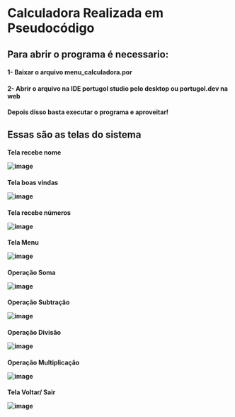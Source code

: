 <h1>Calculadora Realizada em Pseudocódigo

<h2>Para abrir o programa é necessario:
<h4>1- Baixar o arquivo menu_calculadora.por</h4>
<h4>2- Abrir o arquivo na IDE portugol studio pelo desktop ou portugol.dev na web</h4>
<h4>Depois disso basta executar o programa e aproveitar!</h4>
  
<h2>Essas são as telas do sistema

<h4>Tela recebe nome
  
![image](https://github.com/gabrielarebeca/Calculadora_Portugol/assets/110422932/80b33638-0977-4993-b90d-ff1e66a53eee)

<h4>Tela boas vindas

![image](https://github.com/gabrielarebeca/Calculadora_Portugol/assets/110422932/8a3c97cf-6611-4a51-9428-4fdd90e80281)

<h4>Tela recebe números
  
![image](https://github.com/gabrielarebeca/Calculadora_Portugol/assets/110422932/8bca9e4b-b844-4c0e-8072-e6d1f2a7a12a)

<h4>Tela Menu

![image](https://github.com/gabrielarebeca/Calculadora_Portugol/assets/110422932/0b57d883-ceee-4608-a51e-044583d72f98)

<h4> Operação Soma
  
![image](https://github.com/gabrielarebeca/Calculadora_Portugol/assets/110422932/fca39ab5-a343-4e35-b243-a37443b23f9d)

<h4> Operação Subtração

![image](https://github.com/gabrielarebeca/Calculadora_Portugol/assets/110422932/22c3089b-7e45-4b8b-ae9d-422d0f734715)

<h4> Operação Divisão

![image](https://github.com/gabrielarebeca/Calculadora_Portugol/assets/110422932/44aba1d9-1ff4-4a10-8b32-c120c7a001a7)

<h4> Operação Multiplicação

![image](https://github.com/gabrielarebeca/Calculadora_Portugol/assets/110422932/8159d45a-3796-435d-a280-18fad5bc6572)

<h4> Tela Voltar/ Sair

![image](https://github.com/gabrielarebeca/Calculadora_Portugol/assets/110422932/ec9de013-cb23-45d1-9e8a-4cc7466a2ddd)




